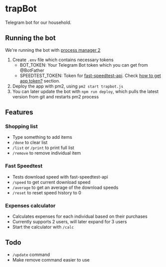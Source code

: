 # trapBot

Telegram bot for our household.

## Running the bot

We're running the bot with [process manager 2](https://www.npmjs.com/package/pm2)

1. Create `.env` file which contains necessary tokens
   - BOT_TOKEN: Your Telegram Bot token which you can get from @BotFather
   - SPEEDTEST_TOKEN: Token for [fast-speedtest-api](https://www.npmjs.com/package/fast-speedtest-api). Check [how to get app token?](https://www.npmjs.com/package/fast-speedtest-api#how-to-get-app-token-) section.
2. Deploy the app with pm2, using `pm2 start trapbot.js`
3. You can later update the bot with `npm run deploy`, which pulls the latest version from git and restarts pm2 process

## Features

### Shopping list

- Type something to add items
- `/done` to clear list
- `/list` or `/print` to print full list
- `/remove` to remove individual item

### Fast Speedtest

- Tests download speed with fast-speedtest-api
- `/speed` to get current download speed
- `/average` to get an average of the download speeds
- `/reset` to reset speed history to 0

### Expenses calculator

- Calculates expenses for each individual based on their purchases
- Currently supports 2 users, will later expand for 3 users
- Start the calculator with `/calc`

## Todo

- `/update` command
- Make remove command easier to use
